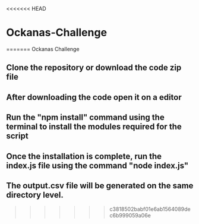 <<<<<<< HEAD
# Ockanas-Challenge
=======
Ockanas Challenge

## Clone the repository or download the code zip file
## After downloading the code open it on a editor
## Run the "npm install" command using the terminal to install the modules required for the script
## Once the installation is complete, run the index.js file using the command "node index.js"
## The output.csv file will be generated on the same directory level.
>>>>>>> c3818502babf01e6ab1564089dec6b999059a06e
